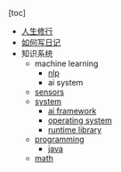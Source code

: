 
[toc]

* [人生修行](./life_practice/life_practice.md)
* [如何写日记](./md_demo/demo.md)
* 知识系统
    * machine learning
        * [nlp](./machine_learning/nlp/nlp_overview.md)
        * ai system
    * [sensors](./sensors/sensor_entry.md)
    * [system](./system/system.md)
        * [ai framework](./system/ai_framework.md)
        * [operating system](./system/operating_system.md)
        * [runtime library](./system/runtime_library.md)
    * [programming](./programming/prog.md)
        * [java](./programming/java.md)
    * [math](./math/math.md)